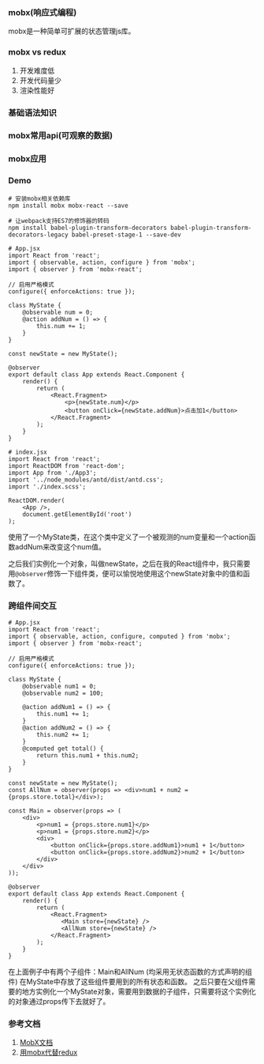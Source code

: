 ### mobx(响应式编程)
mobx是一种简单可扩展的状态管理js库。
### mobx vs redux
1. 开发难度低
2. 开发代码量少
3. 渲染性能好

### 基础语法知识

### mobx常用api(可观察的数据)

### mobx应用
### Demo
```
# 安装mobx相关依赖库
npm install mobx mobx-react --save
```
```
# 让webpack支持ES7的修饰器的转码
npm install babel-plugin-transform-decorators babel-plugin-transform-decorators-legacy babel-preset-stage-1 --save-dev
```
```
# App.jsx
import React from 'react';
import { observable, action, configure } from 'mobx';
import { observer } from 'mobx-react';

// 启用严格模式
configure({ enforceActions: true });

class MyState {
    @observable num = 0;
    @action addNum = () => {
        this.num += 1;
    }
}

const newState = new MyState();

@observer
export default class App extends React.Component {
    render() {
        return (
            <React.Fragment>
                <p>{newState.num}</p>
                <button onClick={newState.addNum}>点击加1</button>
            </React.Fragment>
        );
    }
}
```
```
# index.jsx
import React from 'react';
import ReactDOM from 'react-dom';
import App from './App3';
import '../node_modules/antd/dist/antd.css';
import './index.scss';

ReactDOM.render(
    <App />,
    document.getElementById('root')
);
```
使用了一个MyState类，在这个类中定义了一个被观测的num变量和一个action函数addNum来改变这个num值。

之后我们实例化一个对象，叫做newState，之后在我的React组件中，我只需要用`@observer`修饰一下组件类，便可以愉悦地使用这个newState对象中的值和函数了。
### 跨组件间交互
```
# App.jsx
import React from 'react';
import { observable, action, configure, computed } from 'mobx';
import { observer } from 'mobx-react';

// 启用严格模式
configure({ enforceActions: true });

class MyState {
    @observable num1 = 0;
    @observable num2 = 100;

    @action addNum1 = () => {
        this.num1 += 1;
    }
    @action addNum2 = () => {
        this.num2 += 1;
    }
    @computed get total() {
        return this.num1 + this.num2;
    }
}

const newState = new MyState();
const AllNum = observer(props => <div>num1 + num2 = {props.store.total}</div>);

const Main = observer(props => (
    <div>
        <p>num1 = {props.store.num1}</p>
        <p>num1 = {props.store.num2}</p>
        <div>
            <button onClick={props.store.addNum1}>num1 + 1</button>
            <button onClick={props.store.addNum2}>num2 + 1</button>
        </div>
    </div>
));

@observer
export default class App extends React.Component {
    render() {
        return (
            <React.Fragment>
               <Main store={newState} />
               <AllNum store={newState} />
            </React.Fragment>
        );
    }
}
```
在上面例子中有两个子组件：Main和AllNum (均采用无状态函数的方式声明的组件)
在MyState中存放了这些组件要用到的所有状态和函数。
之后只要在父组件需要的地方实例化一个MyState对象，需要用到数据的子组件，只需要将这个实例化的对象通过props传下去就好了。

### 参考文档
1. [MobX文档](https://cn.mobx.js.org/)
2. [用mobx代替redux](https://www.geekjc.com/post/5a044533d0a2f936e03a623a)